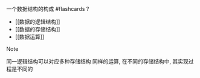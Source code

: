 一个数据结构的构成 #flashcards
?
- [[数据的逻辑结构]]
- [[数据的存储结构]]
- [[数据运算]]
> [!Note]
> 同一逻辑结构可以对应多种存储结构
> 同样的运算, 在不同的存储结构中, 其实现过程是不同的
<!--ID: 1706081858689-->

<!--SR:!2024-01-24,1,210-->





